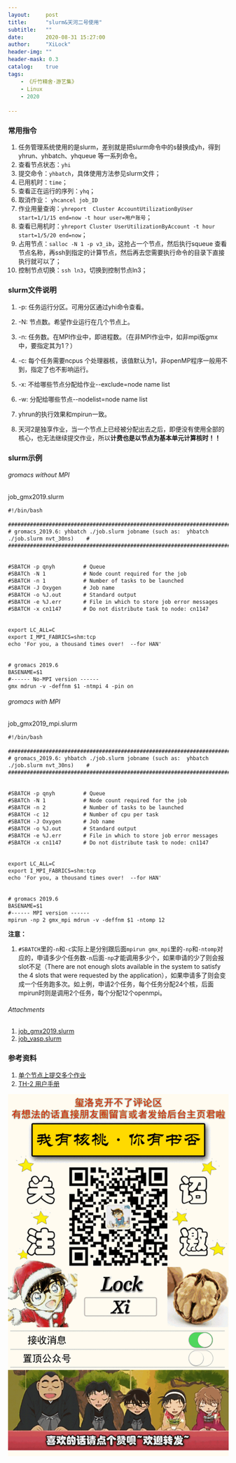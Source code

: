 ```yaml
---
layout:     post
title:      "slurm&天河二号使用"
subtitle:   ""
date:       2020-08-31 15:27:00
author:     "XiLock"
header-img: ""
header-mask: 0.3
catalog:    true
tags:
    - 《斤竹精舍·游艺集》
    - Linux
    - 2020

---
```

 
### 常用指令
1. 任务管理系统使用的是slurm，差别就是把slurm命令中的s替换成yh，得到 yhrun、yhbatch、yhqueue 等一系列命令。
1. 查看节点状态：`yhi`
1. 提交命令：`yhbatch`，具体使用方法参见slurm文件； 
1. 已用机时：`time`；
1. 查看正在运行的序列：`yhq`；
1. 取消作业： `yhcancel job_ID`
1. 作业用量查询：`yhreport  Cluster AccountUtilizationByUser start=1/1/15 end=now -t hour user=用户账号`；
1. 查看已用机时：`yhreport Cluster UserUtilizationByAccount -t hour start=1/5/20 end=now`；
1. 占用节点：`salloc -N 1 -p v3_ib`，这抢占一个节点，然后执行squeue 查看节点名称，再ssh到指定的计算节点，然后再去您需要执行命令的目录下直接执行就可以了；
1. 控制节点切换：`ssh ln3`，切换到控制节点ln3；

### slurm文件说明

1. -p: 任务运行分区。可用分区通过yhi命令查看。
1. -N: 节点数。希望作业运行在几个节点上。
1. -n: 任务数。在MPI作业中，即进程数。（在非MPI作业中，如非mpi版gmx中，要指定其为1？）
1. -c: 每个任务需要ncpus 个处理器核，该值默认为1，非openMP程序一般用不到，指定了也不影响运行。
1. -x: 不给哪些节点分配给作业--exclude=node name list 
1. -w: 分配给哪些节点--nodelist=node name list

1. yhrun的执行效果和mpirun一致。
1. 天河2是独享作业，当一个节点上已经被分配出去之后，即便没有使用全部的核心，也无法继续提交作业，所以**计费也是以节点为基本单元计算核时！！**


### slurm示例

###### gromacs without MPI
job_gmx2019.slurm
```
#!/bin/bash

###########################################################################################
# gromacs_2019.6: yhbatch ./job.slurm jobname (such as:  yhbatch ./job.slurm nvt_30ns)    #
###########################################################################################


#SBATCH -p qnyh         # Queue
#SBATCh -N 1            # Node count required for the job
#SBATCH -n 1            # Number of tasks to be launched
#SBATCH -J Oxygen       # Job name
#SBATCH -o %J.out       # Standard output
#SBATCH -e %J.err       # File in which to store job error messages
#SBATCH -x cn1147       # Do not distribute task to node: cn1147


export LC_ALL=C
export I_MPI_FABRICS=shm:tcp
echo 'For you, a thousand times over!  --for HAN'


# gromacs 2019.6
BASENAME=$1
#------ No-MPI version ------
gmx mdrun -v -deffnm $1 -ntmpi 4 -pin on
```

###### gromacs with MPI
job_gmx2019_mpi.slurm
```
#!/bin/bash

###########################################################################################
# gromacs_2019.6: yhbatch ./job.slurm jobname (such as:  yhbatch ./job.slurm nvt_30ns)    #
###########################################################################################


#SBATCH -p qnyh         # Queue
#SBATCh -N 1            # Node count required for the job
#SBATCH -n 2            # Number of tasks to be launched
#SBATCH -c 12           # Number of cpu per task
#SBATCH -J Oxygen       # Job name
#SBATCH -o %J.out       # Standard output
#SBATCH -e %J.err       # File in which to store job error messages
#SBATCH -x cn1147       # Do not distribute task to node: cn1147


export LC_ALL=C
export I_MPI_FABRICS=shm:tcp
echo 'For you, a thousand times over!  --for HAN'


# gromacs 2019.6
BASENAME=$1
#------ MPI version ------
mpirun -np 2 gmx_mpi mdrun -v -deffnm $1 -ntomp 12
```

**注意：**
1. `#SBATCH`里的`-n`和`-c`实际上是分别跟后面`mpirun gmx_mpi`里的`-np`和`-ntomp`对应的，申请多少个任务数`-n`后面`-np`才能调用多少个，如果申请的少了则会报slot不足（There are not enough slots available in the system to satisfy the 4 slots
that were requested by the application），如果申请多了则会变成一个任务跑多次。如上例，申请2个任务，每个任务分配24个核，后面mpirun时则是调用2个任务，每个分配12个openmpi。

###### Attachments
1. [job_gmx2019.slurm](https://molakirlee.github.io/attachment/linux/job_gmx2019.slurm)
1. [job_vasp.slurm](https://molakirlee.github.io/attachment/linux/job_vasp.slurm)

### 参考资料
1. [单个节点上提交多个作业](https://blog.chembiosim.com/task-manage-in-Tianhe2/)
1. [TH-2 用户手册](http://www.nscc-gz.cn/userfiles/files/nsccth2sc.pdf)

![](/img/wc-tail.GIF)
